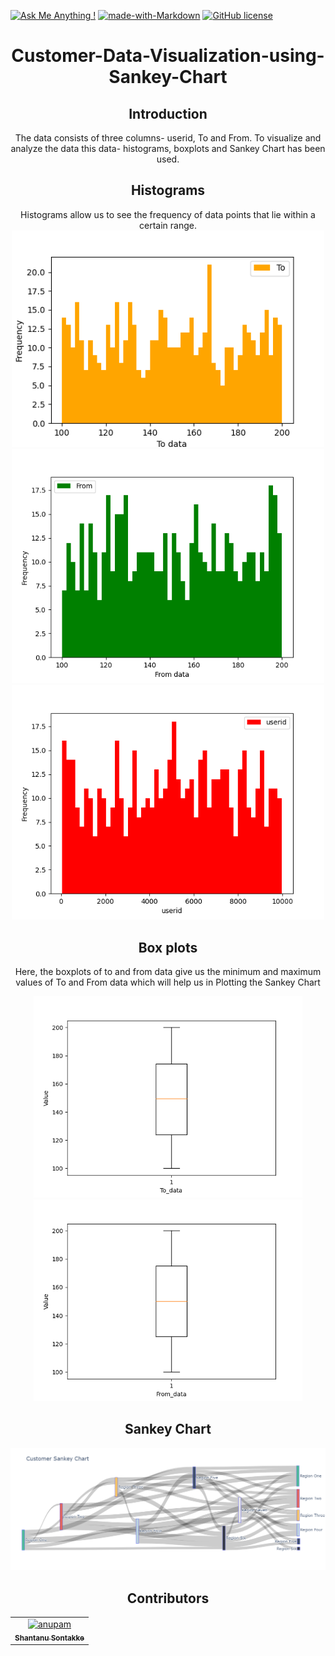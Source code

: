 [![Ask Me Anything !](https://img.shields.io/badge/Ask%20me-anything-1abc9c.svg)](https://www.linkedin.com/in/shantanu-sontakke-4a1b3117b/)
[![made-with-Markdown](https://img.shields.io/badge/Made%20with-Markdown-1f425f.svg)](http://commonmark.org)
[![GitHub license](https://img.shields.io/github/license/Naereen/StrapDown.js.svg)](https://github.com/Naereen/StrapDown.js/blob/master/LICENSE)

<center>
<h1 align="center">
Customer-Data-Visualization-using-Sankey-Chart
</h1>

## Introduction
  The data consists of three columns- userid, To and From. To visualize and analyze the data this data- histograms, boxplots and Sankey Chart has been used.

## Histograms
  Histograms allow us to see the frequency of data points that lie within a certain range.
<img width="500" src="./Images/histogram1.png">
<img width="500" src="./Images/histogram2.png">
<img width="500" src="./Images/histogram3.png">
  
## Box plots
  Here, the boxplots of to and from data give us the minimum and maximum values of To and From data which will help us in Plotting the Sankey Chart

<img width="430" src="./Images/boxplot1.png">
<img width="430" src="./Images/boxplot2.png">
  
## Sankey Chart
<img src="./Images/newplot2.png">
  
## Contributors
<table>
  <tr>
    <td align="center">
      <a href="https://github.com/shantanhunt">
          <img src="https://avatars.githubusercontent.com/u/63099646" width="100;" alt="anupam"/>
          <br />
          <sub><b>Shantanu Sontakke
</b></sub>
      </a>
  </tr>
</table>

